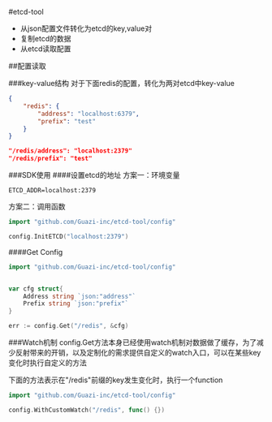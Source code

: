 #etcd-tool

* 从json配置文件转化为etcd的key,value对
* 复制etcd的数据
* 从etcd读取配置


##配置读取

###key-value结构
对于下面redis的配置，转化为两对etcd中key-value
```json
{
    "redis": {
        "address": "localhost:6379",
        "prefix": "test"
    }
}

"/redis/address": "localhost:2379"
"/redis/prefix": "test"
```


###SDK使用
####设置etcd的地址
方案一：环境变量 
```shell
ETCD_ADDR=localhost:2379
```
方案二：调用函数 
```go
import "github.com/Guazi-inc/etcd-tool/config"

config.InitETCD("localhost:2379")
```

####Get Config
```go
import "github.com/Guazi-inc/etcd-tool/config"


var cfg struct{
    Address string `json:"address"`
    Prefix string `json:"prefix"`
}

err := config.Get("/redis", &cfg)

```


###Watch机制
config.Get方法本身已经使用watch机制对数据做了缓存，为了减少反射带来的开销，以及定制化的需求提供自定义的watch入口，可以在某些key变化时执行自定义的方法

下面的方法表示在"/redis"前缀的key发生变化时，执行一个function
```go
import "github.com/Guazi-inc/etcd-tool/config"

config.WithCustomWatch("/redis", func() {})
```



